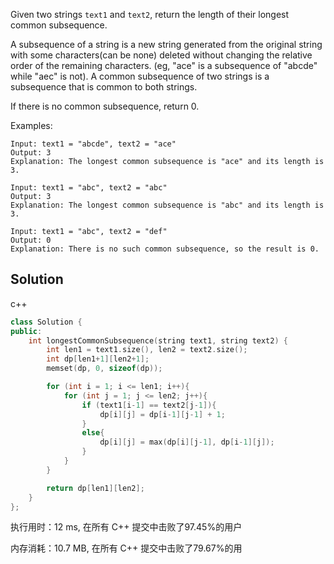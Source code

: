 Given two strings `text1` and `text2`, return the length of their longest common subsequence.

A subsequence of a string is a new string generated from the original string with some characters(can be none) deleted without changing the relative order of the remaining characters. (eg, "ace" is a subsequence of "abcde" while "aec" is not). A common subsequence of two strings is a subsequence that is common to both strings.

If there is no common subsequence, return 0.



Examples:

```
Input: text1 = "abcde", text2 = "ace" 
Output: 3  
Explanation: The longest common subsequence is "ace" and its length is 3.

Input: text1 = "abc", text2 = "abc"
Output: 3
Explanation: The longest common subsequence is "abc" and its length is 3.

Input: text1 = "abc", text2 = "def"
Output: 0
Explanation: There is no such common subsequence, so the result is 0.
```

## Solution

c++

```c++
class Solution {
public:
    int longestCommonSubsequence(string text1, string text2) {
        int len1 = text1.size(), len2 = text2.size();
        int dp[len1+1][len2+1];
        memset(dp, 0, sizeof(dp));

        for (int i = 1; i <= len1; i++){
            for (int j = 1; j <= len2; j++){
                if (text1[i-1] == text2[j-1]){
                    dp[i][j] = dp[i-1][j-1] + 1;
                }
                else{
                    dp[i][j] = max(dp[i][j-1], dp[i-1][j]);
                }
            }
        }

        return dp[len1][len2];
    }
};
```
执行用时：12 ms, 在所有 C++ 提交中击败了97.45%的用户

内存消耗：10.7 MB, 在所有 C++ 提交中击败了79.67%的用